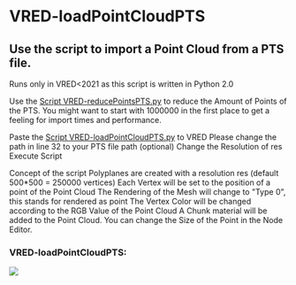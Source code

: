 # VRED-loadPointCloudPTS
## Use the script to import a Point Cloud from a PTS file.


Runs only in VRED<2021 as this script is written in Python 2.0

Use the [Script VRED-reducePointsPTS.py](VRED-reducePointsPTS.py) to reduce the Amount of Points of the PTS. You might want to start with 1000000 in the first place to get a feeling for import times and performance.

Paste the [Script VRED-loadPointCloudPTS.py](VRED-loadPointCloudPTS.py) to VRED
Please change the path in line 32 to your PTS file path
(optional) Change the Resolution of res
Execute Script


Concept of the script
Polyplanes are created with a resolution res (default 500*500 = 250000 vertices)
Each Vertex will be set to the position of a point of the Point Cloud
The Rendering of the Mesh will change to "Type 0", this stands for rendered as point
The Vertex Color will be changed according to the RGB Value of the Point Cloud
A Chunk material will be added to the Point Cloud. You can change the Size of the Point in the Node Editor.



### VRED-loadPointCloudPTS:

![](VRED-loadPointCloudPTS.gif)
